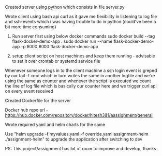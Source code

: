 Created server using python which consists in file server.py

Wrote client using bash api curl as it gave me flexibility in listening to log file and ssh-events which i was having trouble to do in python (could've been a bit more time consuming)

1) Run server first using below docker commands
sudo docker build --tag flask-docker-demo-app .
sudo docker run --name flask-docker-demo-app -p 8000:8000 flask-docker-demo-app

2) setup client script on host machines and keep them running - advisable to set it over crontab or systemd service file

Whenever someone logs in to the client machine a ssh login event is greped by our tail -f cmd which in turn writes the same in another logfile and we're using the same as counter and whenever the script is executed we count the line of log file which is basically our counter here and we trigger curl api on every event received 


Created Dockerfile for the server
  
Docker hub repo url - https://hub.docker.com/repository/docker/hitesh381/aassignment/general

Wrote required yaml and helm charts for the same

Use "helm upgrade -f myvalues.yaml -f override.yaml assignment-helm ./assignment-helm" to upgrade the application after switching to dev



PS: This project/assignment has lot of room to improve and develop, thanks
